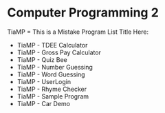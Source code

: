 # Computer Programming 2

TiaMP = This is a Mistake Program
List Title Here:
<ul>
 <li>TiaMP - TDEE Calculator</li>
 <li>TiaMP - Gross Pay Calculator</li>
 <li>TiaMP - Quiz Bee</li>
 <li>TiaMP - Number Guessing</li>
 <li>TiaMP - Word Guessing</li>
 <li>TiaMP - UserLogin</li>
 <li>TiaMP - Rhyme Checker</li>
 <li>TiaMP - Sample Program</li>
 <li>TiaMP - Car Demo</li>
</ul>
